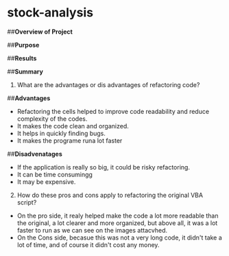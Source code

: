 # **stock-analysis**

##**Overview of Project**

##**Purpose**

##**Results**

##**Summary**

1. What are the advantages or dis advantages of refactoring code?

##**Advantages**
- Refactoring the cells helped to improve code readability and reduce complexity of the codes.
- It makes the code clean and organized.
- It helps in quickly finding bugs.
- It makes the programe runa lot faster

##**Disadvenatages**
- If the application is really so big, it could be risky refactoring.
- It can be time consumingg
- It may be expensive.

2. How do these pros and cons apply to refactoring the original VBA script?
- On the pro side, it realy helped make the code a lot more readable than the original, a lot clearer and more organized, but above all, it was a lot faster to run as we can see on the images attacvhed.
- On the Cons side, becasue this was not a very long code, it didn't take a lot of time, and of course it didn't cost any money.

